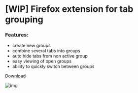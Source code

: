 # [WIP] Firefox extension for tab grouping

### Features:

- create new groups
- combine several tabs into groups
- auto hide tabs from non active group
- easy viewing of open groups
- ability to quickly switch between groups

[Download](https://addons.mozilla.org/firefox/downloads/file/4142119/d07f6b258de7448892e5-1.3.xpi)

![img](https://files.catbox.moe/e3in9d.png)

